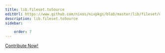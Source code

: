 ```yaml
---
title: lib.fileset.toSource
editUrl: https://www.github.com/nixos/nixpkgs/blob/master/lib/fileset/default.nix#L66C14
description: lib.fileset.toSource
sidebar:

    order: 7
---
```


<a href="https://www.github.com/nixos/nixpkgs/blob/master/lib/fileset/default.nix#L66C14">Contribute Now!</a>



